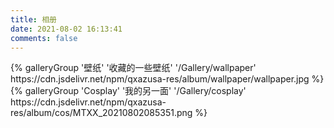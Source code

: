 ```yaml
---
title: 相册
date: 2021-08-02 16:13:41
comments: false
---
```

<div class="gallery-group-main">
{% galleryGroup '壁纸' '收藏的一些壁纸' '/Gallery/wallpaper' https://cdn.jsdelivr.net/npm/qxazusa-res/album/wallpaper/wallpaper.jpg %}
{% galleryGroup 'Cosplay' '我的另一面' '/Gallery/cosplay' https://cdn.jsdelivr.net/npm/qxazusa-res/album/cos/MTXX_20210802085351.png %}
</div>
